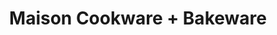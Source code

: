 ---
title: "Maison Cookware + Bakeware"
url: /nanaimo/maison-cookware-bakeware/
shop: Haushaltsartikel
---